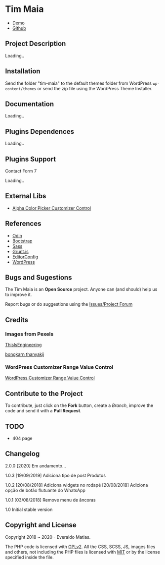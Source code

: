 # Tim Maia #

* [Demo](https://timmaia.everaldo.dev/)
* [Github](https://github.com/everaldomatias/tim-maia/)

## Project Description ##

Loading..

## Installation ##

Send the folder "tim-maia" to the default themes folder from WordPress `wp-content/themes` or send the zip file using the WordPress Theme Installer.

## Documentation ##

Loading..

## Plugins Dependences ##

Loading..

## Plugins Support ##

Contact Form 7

Loading..

## External Libs ##

* [Alpha Color Picker Customizer Control](https://github.com/BraadMartin/components/tree/master/customizer/alpha-color-picker)

## References ##

* [Odin](https://github.com/wpbrasil/odin)
* [Bootstrap](http://getbootstrap.com/)
* [Sass](http://sass-lang.com/)
* [Grunt.js](http://gruntjs.com/)
* [EditorConfig](http://editorconfig.org/)
* [WordPress](https://developer.wordpress.org/reference/)

## Bugs and Sugestions ##

The Tim Maia is an **Open Source** project. Anyone can (and should) help us to improve it.

Report bugs or do suggestions using the [Issues/Project Forum](https://github.com/everaldomatias/tim-maia/issues)

## Credits ##

### Images from Pexels ###

[ThisIsEngineering](https://www.pexels.com/@thisisengineering?utm_content=attributionCopyText&utm_medium=referral&utm_source=pexels)

[bongkarn thanyakij](https://www.pexels.com/@bongkarn-thanyakij-683719?utm_content=attributionCopyText&utm_medium=referral&utm_source=pexels)

### WordPress Customizer Range Value Control

[WordPress Customizer Range Value Control](https://github.com/soderlind/class-customizer-range-value-control)

## Contribute to the Project ##

To contribute, just click on the **Fork** button, create a *Branch*, improve the code and send it with a **Pull Request**.

## TODO

- 404 page

## Changelog ##

2.0.0
[2020] Em andamento...

1.0.3
[19/09/2019] Adiciona tipo de post Produtos

1.0.2
[20/08/2018] Adiciona widgets no rodapé
[20/08/2018] Adiciona opção de botão flutuante do WhatsApp

1.0.1
[03/08/2018] Remove menu de âncoras

1.0
Initial stable version

## Copyright and License ##

Copyright 2018 ~ 2020 - Everaldo Matias.

The PHP code is licensed with [GPLv2](http://www.gnu.org/licenses/gpl-2.0.txt).
All the CSS, SCSS, JS, images files and others, not including the PHP files is licensed with [MIT](http://opensource.org/licenses/MIT) or by the license specified inside the file.
